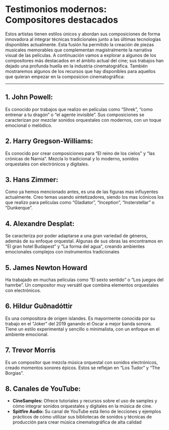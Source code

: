 # Testimonios modernos: Compositores destacados

Estos artistas tienen estilos únicos y abordan sus composiciones de forma innovadora al integrar técnicas tradicionales junto a las últimas tecnologías disponibles actualmente. Esta fusión ha permitido la creación de piezas musicales memorables que complementan magistralmente la narrativa visual de las películas. A continuación vamos a explorar a algunos de los compositores más destacados en el ámbito actual del cine; sus trabajos han dejado una profunda huella en la industria cinematográfica. También mostraremos algunos de los recursos que hay disponibles para aquellos que quieran empezar en la composicion cinematográfica:

---

## 1. John Powell: 
Es conocido por trabajos que realizo en películas como “Shrek”, “como 
entrenar a tu dragón” o “el agente invisible”. Sus composiciones se 
caracterizan por mezclar sonidos orquestales con modernos, con un toque 
emocional o melódico. 

## 2. Harry Gregson-Williams: 
Es conocido por crear composiciones para “El reino de los cielos” y “las 
crónicas de Narnia”. Mezcla lo tradicional y lo moderno, sonidos 
orquestales con electrónicos y digitales.

## 3. Hans Zimmer: 
Como ya hemos mencionado antes, es una de las figuras mas influyentes 
actualmente. Creo temas usando sintetizadores, siendo los mas icónicos
los que realizo para películas como “Gladiator”, “Inception”, “Insterstellar”
o “Dunkerque”.

## 4. Alexandre Desplat: 
Se caracteriza por poder adaptarse a una gran variedad de géneros, 
además de su enfoque orquestal. Algunas de sus obras las encontramos en 
"El gran hotel Budapest" y "La forma del agua", creando ambientes 
emocionales complejos con instrumentos tradicionales

## 5. James Newton Howard
Ha trabajado en muchas películas como “El sexto sentido” o “Los juegos 
del hamrbe”. Un compositor muy versátil que combina elementos 
orquestales con electrónicos.

## 6. Hildur Guðnadóttir
Es una compositora de origen islandes. Es mayormente conocida por su 
trabajo en el “Joker” del 2019 ganando el Oscar a mejor banda sonora. 
Tiene un estilo experimental y sencillo o minimalista, con un enfoque en el 
ambiente emocional.

## 7. Trevor Morris
Es un compositor que mezcla música orquestal con sonidos electrónicos, 
creado momentos sonores épicos. Estos se reflejan en “Los Tudor” y “The 
Borgias”.

## 8. Canales de YouTube:
- **CineSamples:** Ofrece tutoriales y recursos sobre el uso de samples 
y cómo integrar sonidos orquestales y digitales en la música de cine.
- **Spitfire Audio:** Su canal de YouTube está lleno de lecciones y 
ejemplos prácticos de cómo utilizar sus bibliotecas de sonidos y 
técnicas de producción para crear música cinematográfica de alta 
calidad
